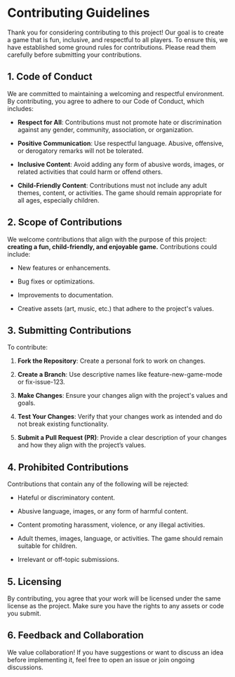 Contributing Guidelines
=======================

Thank you for considering contributing to this project! Our goal is to create a game that is fun, inclusive, and respectful to all players. To ensure this, we have established some ground rules for contributions. Please read them carefully before submitting your contributions.

1\. Code of Conduct
-------------------

We are committed to maintaining a welcoming and respectful environment. By contributing, you agree to adhere to our Code of Conduct, which includes:

*   **Respect for All**: Contributions must not promote hate or discrimination against any gender, community, association, or organization.
    
*   **Positive Communication**: Use respectful language. Abusive, offensive, or derogatory remarks will not be tolerated.
    
*   **Inclusive Content**: Avoid adding any form of abusive words, images, or related activities that could harm or offend others.
    
*   **Child-Friendly Content**: Contributions must not include any adult themes, content, or activities. The game should remain appropriate for all ages, especially children.
    

2\. Scope of Contributions
--------------------------

We welcome contributions that align with the purpose of this project: **creating a fun, child-friendly, and enjoyable game.** Contributions could include:

*   New features or enhancements.
    
*   Bug fixes or optimizations.
    
*   Improvements to documentation.
    
*   Creative assets (art, music, etc.) that adhere to the project's values.
    

3\. Submitting Contributions
----------------------------

To contribute:

1.  **Fork the Repository**: Create a personal fork to work on changes.
    
2.  **Create a Branch**: Use descriptive names like feature-new-game-mode or fix-issue-123.
    
3.  **Make Changes**: Ensure your changes align with the project's values and goals.
    
4.  **Test Your Changes**: Verify that your changes work as intended and do not break existing functionality.
    
5.  **Submit a Pull Request (PR)**: Provide a clear description of your changes and how they align with the project’s values.
    

4\. Prohibited Contributions
----------------------------

Contributions that contain any of the following will be rejected:

*   Hateful or discriminatory content.
    
*   Abusive language, images, or any form of harmful content.
    
*   Content promoting harassment, violence, or any illegal activities.
    
*   Adult themes, images, language, or activities. The game should remain suitable for children.
    
*   Irrelevant or off-topic submissions.
    

5\. Licensing
-------------

By contributing, you agree that your work will be licensed under the same license as the project. Make sure you have the rights to any assets or code you submit.

6\. Feedback and Collaboration
------------------------------

We value collaboration! If you have suggestions or want to discuss an idea before implementing it, feel free to open an issue or join ongoing discussions.
